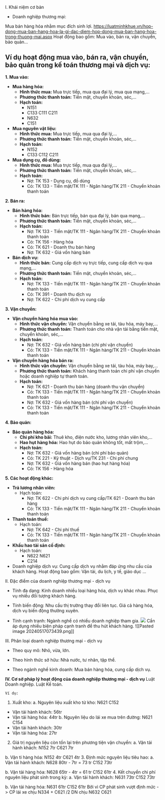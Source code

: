 I. Khái niệm cơ bản
- Doanh nghiệp thương mại:

Mua bán hàng hóa nhằm mục đích sinh lợi.
https://luatminhkhue.vn/hop-dong-mua-ban-hang-hoa-la-gi-dac-diem-hop-dong-mua-ban-hang-hoa-trong-thuong-mai.aspx
Hoạt động bao gồm: Mua vào, bán ra, vận chuyển, bảo quản...
## Ví dụ hoạt động mua vào, bán ra, vận chuyển, bảo quản trong kế toán thương mại và dịch vụ:

**1. Mua vào:**
- **Mua hàng hóa:**
    - **Hình thức mua:** Mua trực tiếp, mua qua đại lý, mua qua mạng,...
    - **Phương thức thanh toán:** Tiền mặt, chuyển khoản, séc,...
    - **Hạch toán:**
        - N151 
        - C133 C111 C211 
        - N632 
        - C151 
- **Mua nguyên vật liệu:**
    - **Hình thức mua:** Mua trực tiếp, mua qua đại lý,...
    - **Phương thức thanh toán:** Tiền mặt, chuyển khoản, séc,...
    - **Hạch toán:**
        - N152
        - C133 C112 C211 
- **Mua dụng cụ, đồ dùng:**
    - **Hình thức mua:** Mua trực tiếp, mua qua đại lý,...
    - **Phương thức thanh toán:** Tiền mặt, chuyển khoản, séc,...
    - **Hạch toán:**
        - Nợ: TK 153 - Dụng cụ, đồ dùng
        - Có: TK 133 - Tiền mặt/TK 111 - Ngân hàng/TK 211 - Chuyển khoản thanh toán

**2. Bán ra:**

- **Bán hàng hóa:**
    - **Hình thức bán:** Bán trực tiếp, bán qua đại lý, bán qua mạng,...
    - **Phương thức thanh toán:** Tiền mặt, chuyển khoản, séc,...
    - **Hạch toán:**
        - Nợ: TK 133 - Tiền mặt/TK 111 - Ngân hàng/TK 211 - Chuyển khoản thanh toán
        - Có: TK 156 - Hàng hóa
        - Có: TK 621 - Doanh thu bán hàng
        - Nợ: TK 632 - Giá vốn hàng bán
- **Bán dịch vụ:**
    - **Hình thức bán:** Cung cấp dịch vụ trực tiếp, cung cấp dịch vụ qua mạng,...
    - **Phương thức thanh toán:** Tiền mặt, chuyển khoản, séc,...
    - **Hạch toán:**
        - Nợ: TK 133 - Tiền mặt/TK 111 - Ngân hàng/TK 211 - Chuyển khoản thanh toán
        - Có: TK 391 - Doanh thu dịch vụ
        - Nợ: TK 622 - Chi phí dịch vụ cung cấp

**3. Vận chuyển:**

- **Vận chuyển hàng hóa mua vào:**
    - **Hình thức vận chuyển:** Vận chuyển bằng xe tải, tàu hỏa, máy bay,...
    - **Phương thức thanh toán:** Thanh toán cho nhà vận tải bằng tiền mặt, chuyển khoản, séc,...
    - **Hạch toán:**
        - Nợ: TK 632 - Giá vốn hàng bán (chi phí vận chuyển)
        - Có: TK 133 - Tiền mặt/TK 111 - Ngân hàng/TK 211 - Chuyển khoản thanh toán
- **Vận chuyển hàng hóa bán ra:**
    - **Hình thức vận chuyển:** Vận chuyển bằng xe tải, tàu hỏa, máy bay,...
    - **Phương thức thanh toán:** Khách hàng thanh toán chi phí vận chuyển hoặc doanh nghiệp tự thanh toán.
    - **Hạch toán:**
        - Nợ: TK 621 - Doanh thu bán hàng (doanh thu vận chuyển)
        - Có: TK 133 - Tiền mặt/TK 111 - Ngân hàng/TK 211 - Chuyển khoản thanh toán
        - Nợ: TK 632 - Giá vốn hàng bán (chi phí vận chuyển)
        - Có: TK 133 - Tiền mặt/TK 111 - Ngân hàng/TK 211 - Chuyển khoản thanh toán

**4. Bảo quản:**
- **Bảo quản hàng hóa:**
    - **Chi phí kho bãi:** Thuê kho, điện nước kho, lương nhân viên kho,...
    - **Hao hụt hàng hóa:** Hao hụt do bảo quản không tốt, mất trộm,...
    - **Hạch toán:**
        - Nợ: TK 632 - Giá vốn hàng bán (chi phí bảo quản)
        - Có: TK 221 - Kỹ thuật - Dịch vụ/TK 231 - Chi phí chung
        - Nợ: TK 632 - Giá vốn hàng bán (hao hụt hàng hóa)
        - Có: TK 156 - Hàng hóa

**5. Các hoạt động khác:**

- **Trả lương nhân viên:**
    - Hạch toán:
        - Nợ: TK 622 - Chi phí dịch vụ cung cấp/TK 621 - Doanh thu bán hàng
        - Có: TK 133 - Tiền mặt/TK 111 - Ngân hàng/TK 211 - Chuyển khoản thanh toán
- **Thanh toán thuế:**
    - Hạch toán:
        - Nợ: TK 642 - Chi phí thuế
        - Có: TK 133 - Tiền mặt/TK 111 - Ngân hàng/TK 211 - Chuyển khoản thanh toán
- **Khấu hao tài sản cố định:**
    - Hạch toán:
        - N622 N621 
        - C214 
- Doanh nghiệp dịch vụ:
Cung cấp dịch vụ nhằm đáp ứng nhu cầu của khách hàng.
Hoạt động bao gồm: Vận tải, du lịch, y tế, giáo dục ...

II. Đặc điểm của doanh nghiệp thương mại - dịch vụ

- Tính đa dạng:
Kinh doanh nhiều loại hàng hóa, dịch vụ khác nhau.
Phục vụ nhiều đối tượng khách hàng.

- Tính biến động:
Nhu cầu thị trường thay đổi liên tục.
Giá cả hàng hóa, dịch vụ biến động thường xuyên.

- Tính cạnh tranh:
Ngành nghề có nhiều doanh nghiệp tham gia.
![](https://financesonline.com/uploads/2019/11/job-trends-1024x1024.png)
Cần áp dụng nhiều biện pháp cạnh tranh để thu hút khách hàng.
![[Pasted image 20240517073439.png]]

III. Phân loại doanh nghiệp thương mại - dịch vụ
- Theo quy mô:
Nhỏ, vừa, lớn.

- Theo hình thức sở hữu:
Nhà nước, tư nhân, tập thể.

- Theo ngành nghề kinh doanh:
Mua bán hàng hóa, cung cấp dịch vụ.

**IV. Cơ sở pháp lý hoạt động của doanh nghiệp thương mại - dịch vụ**
Luật Doanh nghiệp.
Luật Kế toán.

	Ví dụ:
1. Xuất kho:
a. Nguyên liệu xuất kho từ kho:
N621
C152
- Vận tải hành khách: 56tr
- Vận tải hàng hóa: 44tr
b. Nguyên liệu do lái xe mua trên đường:
N621
C154
- Vận tải hành khách: 30tr
- Vận tải hàng hóa: 27tr

2. Giá trị nguyên liệu còn tồn lại trên phương tiện vận chuyển:
a. Vận tải hành khách:
N152 7tr
C621 7tr

b. Vận ti hàng hóa:
N152 4tr
C621 4tr
3. Định mức nguyên liệu tiêu hao:
a. Vận tải hành khách:
N628 80tr - 7tr = 73 tr
C152 73tr

b. Vận tải hàng hóa:
N628 65tr - 4tr = 61 tr
C152 61tr
4. Kết chuyển chi phí nguyên liệu phát sinh trong kỳ:
a. Vận tải hành khách:
N631 73tr
C152 73tr

b. Vận tải hàng hóa:
N631 61tr
C152 61tr
Bởi vì CP phát sinh vượt định mức ->
CP lái xe chịu N334 + C621 /2
DN chịu N632 C621 
